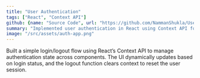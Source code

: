 ```yaml
---
title: "User Authentication"
tags: ["React", "Context API"]
github: {name: "Source Code", url: "https://github.com/NammanShukla/UserAuth"}
summary: "Implemented user authentication in React using Context API for login state management."
image: "/src/assets/auth-app.png"
---
```


Built a simple login/logout flow using React’s Context API to manage authentication state across components. The UI dynamically updates based on login status, and the logout function clears context to reset the user session.